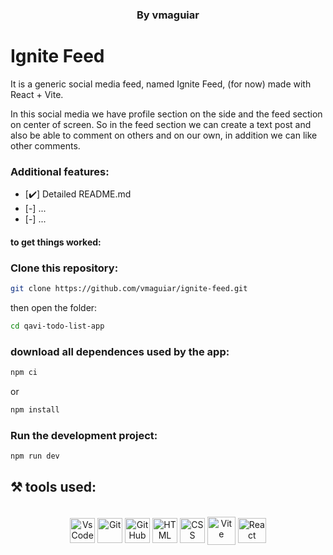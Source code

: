 <h3 style="display: block" align = "center"> By vmaguiar </ h3>

# Ignite Feed

It is a generic social media feed, named Ignite Feed, (for now) made with React + Vite. <br>

In this social media we have profile section on the side and the feed section on center of screen.
So in the feed section we can create a text post and also be able to comment on others and on our own, 
in addition we can like other comments.

<!-- ## This branch is my resolution for the FullStack with T3 stack choice
 
<p align='center'>
  <img width='600' src='src/assets/to_readme/t3-app-readme-gif.gif'
</p><br>

### The Front-End only resolution is on front-end-only-branch

<p align='center'>
  <img width='400' src='src/assets/to_readme/front-app-readme-gif.gif'
</p><br>

## React + Next.js: Front-End only Todo List.

- [✔️] Persisting Data in Application State
- [✔️] Implement a front-end Todo List application using TypeScript and Next.js.
- [✔️] Use React.js with Next.js for the front-end development.
- [✔️] Display a list of tasks with the ability to add, update, and delete tasks.
- [✔️] Include proper error handling and validation.
- [✔️] Add a search/filter feature to search for specific tasks.
- [✔️] Implement a user-friendly UI with appropriate styling.
- [✔️] Utilize state management (e.g., React hooks) to persist data within the application.
- [ - ] Employ Next.js routing for smooth navigation. <br>

### Additional features:

* [✔️] Card feature with title and todo's (like google keep list).
* [✔️] display all the cards created.
* [✔️] Detailed README.md

<br>

## FullStack TypeScript: Front-End and Back-End (Tecnology of your choice) Todo List.

- [] Implement a full-stack Todo List application using TypeScript.
- [] Choose your preferred technology stack for the back-end (e.g., Node.js with Express, NestJS, Next, etc.).
- [] Use React.js with Next.js for the front-end development.
- [] Display a list of tasks with the ability to add, update, and delete tasks.
- [] Include proper error handling and validation.
- [] Add a search/filter feature to search for specific tasks.
- [] Implement a user-friendly UI with appropriate styling.
- [] Design a RESTful API for CRUD operations on the back-end.
- [] Connect the front-end application to the back-end using appropriate API calls.
- [] Handle data synchronization between the client and server. <br>


## FullStack with T3 Stack: Use create-t3-app for bootstrap your Todo List app.

- [✔️] Implement a full-stack Todo List application using create-t3-app.
- [✔️] Use create-t3-app (https://create.t3.gg/) to bootstrap your project.
- [✔️] The back-end will be automatically set up using the create-t3-app stack.
- [✔️] Use React.js with Next.js for the front-end development.
- [✔️] Display a list of tasks with the ability to add, update, and delete tasks
- [✔️] Include proper error handling and validation.
- [-] Add a search/filter feature to search for specific tasks.
- [✔️] Implement a user-friendly UI with appropriate styling.
- [✔️] Design a RESTful API for CRUD operations on the back-end.
- [✔️] Handle data synchronization between the client and server. -->

### Additional features:

* [✔️] Detailed README.md
* [-] ...
* [-] ...


#### to get things worked:

### Clone this repository:

```bash 
git clone https://github.com/vmaguiar/ignite-feed.git
```

then open the folder:
```bash 
cd qavi-todo-list-app
```

### download all dependences used by the app:

```bash 
npm ci
```
or

```bash
npm install
```

### Run the development project:

```bash 
npm run dev
```

## ⚒️  tools used:

</div>


 <div style="display: inline_block" align = "center"><br>

  <img align="center" alt="VsCode " height="40" width="40" src="https://cdn.icon-icons.com/icons2/2107/PNG/512/file_type_vscode_icon_130084.png" />
  <img align="center" alt="Git" height="40" width="40" src="https://git-scm.com/images/logos/downloads/Git-Icon-1788C.png" />
  <img align="center" alt="GitHub" height="40" width="40" src="https://cdn-icons-png.flaticon.com/512/25/25231.png" />
  <img align="center" alt="HTML" height="40" width="40" src="https://cdn.jsdelivr.net/gh/devicons/devicon/icons/html5/html5-original.svg" />
  <img align="center" alt="CSS" height="40" width="40" src="https://cdn.jsdelivr.net/gh/devicons/devicon/icons/css3/css3-original.svg"/>
  <img align="center" alt="Vite" height="45" width="45" src="https://cdn.worldvectorlogo.com/logos/vitejs.svg" />
  <img align="center" alt="React " height="40" width="45" src="https://upload.wikimedia.org/wikipedia/commons/thumb/a/a7/React-icon.svg/2300px-React-icon.svg.png" />
            
</div>
